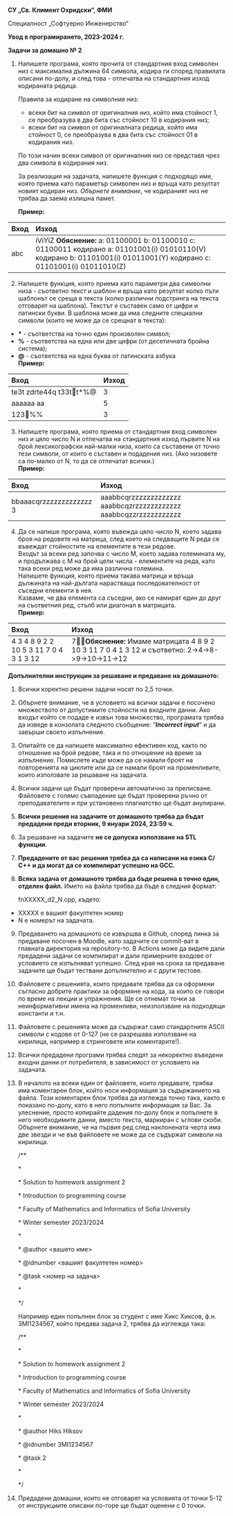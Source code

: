 **СУ „Св. Климент Охридски“, ФМИ**

Специалност „Софтуерно Инженерство“

**Увод в програмирането, 2023-2024 г.**

**Задачи за домашно № 2**

1. Напишете програма, която прочита от стандартния вход символен низ с максимална дължина 64 символа, кодира ги според правилата описани по-долу, и след това \- отпечатва на стандартния изход кодираната редица.

   Правила за кодиране на символния низ:

   * всеки бит на символ от оригиналния низ, който има стойност 1, се преобразува в два бита със стойност 10 в кодирания низ;  
   * всеки бит на символ от оригиналната редица, който има стойност 0, се преобразува в два бита със стойност 01 в кодирания низ.

   По този начин всеки символ от оригиналния низ се представя чрез два символа в кодирания низ.

   За реализация на задачата, напишете функция с подходящо име, която приема като параметър символен низ и връща като резултат новият кодиран низ. *Обърнете внимание*, че кодираният низ не трябва да заема излишна памет.

   **Пример:** 

| Вход  | Изход  |
| :---- | :---- |
| abc | iViYiZ **Обяснение:** a: 01100001 b: 01100010 c: 01100011 кодирано a: 01101001(i) 01010110(V) кодирано b: 01101001(i) 01011001(Y) кодирано c: 01101001(i) 01011010(Z) |

     
     

2. Напишете функция, която приема като параметри два символни низа \- съответно текст и шаблон и връща като резултат колко пъти шаблонът се среща в текста (колко различни подстринга на текста отговарят на шаблона). Текстът е съставен само от цифри и латински букви. В шаблона може да има следните специални символи (които не може да се срещнат в текста):  
* **\*** \- съответства на точно един произволен символ;  
* **%** \- съответства на една или две цифри (от десетичната бройна система);  
* **@** \- съответства на една буква от латинската азбука  
  **Пример:** 

| Вход  | Изход  |
| :---- | :---- |
| te3t zdrte44q t33tt\*%@ | 3 |
| aaaaaa aa | 5 |
| 123%% | 3 |

3. Напишете програма, която приема от стандартния вход символен низ и цяло число N и отпечатва на стандартния изход първите N на брой лексикографски най-малки низа, които са съставени от точно тези символи, от които е съставен и подадения низ. (Ако низовете са по-малко от N, то да се отпечатат всички.)  
   **Пример:**

| Вход  | Изход  |
| :---- | :---- |
| bbaaacqrzzzzzzzzzzzzz 3 | aaabbcqrzzzzzzzzzzzzz aaabbcqzrzzzzzzzzzzzz aaabbcqzzrzzzzzzzzzzz |

   

4. Да се напише програма, която въвежда цяло число N, което задава броя на редовете на матрица, след което на следващите N реда се въвеждат стойностите на елементите в тези редове.   
   Входът за всеки ред започва с число M, което задава големината му, и продължава с M на брой цели числа \- елементите на реда, като така всеки ред може да има различна големина.  
   Напишете функция, която приема такава матрица и връща дължината на най-дългата нарастваща последователност от съседни елементи в нея.  
   Казваме, че два елемента са съседни, ако се намират един до друг на съответния ред, стълб или диагонал в матрицата.  
   **Пример:**

| Вход  | Изход  |
| :---- | :---- |
| 4 3 4 8 9 2 2 10  5 3 11 7 0 4 3 1 3 12 | 7**Обяснение:**  Имаме матрицата 4 8 9 2 10 3 11 7 0 4 1 3 12 и съответно: 2-\>4-\>8-\>9-\>10-\>11-\>12 |

**Допълнителни инструкции за решаване и предаване на домашното:**

1. Всички коректно решени задачи носят по 2,5 точки.  
2. Обърнете внимание, че в условието на всички задачи е посочено множеството от допустимите стойности на входните данни. Ако входът който се подаде е извън това множество, програмата трябва да изведе в конзолата следното съобщение: “***Incorrect input***” и да завърши своето изпълнение.  
3. Опитайте се да напишете максимално ефективен код, както по отношение на брой редове, така и по отношение на време за изпълнение. Помислете къде може да се намали броят на повторенията на циклите или да се намали броят на променливите, които използвате за решаване на задачата.  
4. Всички задачи ще бъдат проверени автоматично за преписване. Файловете с голямо съвпадение ще бъдат проверени ръчно от преподавателите и при установено плагиатство ще бъдат анулирани.  
5. **Всички решения на задачите от домашното трябва да бъдат предадени преди вторник, 9 януари 2024, 23:59 ч.**  
6. За решаване на задачите **не се допуска използване на STL функции**.  
7. **Предадените от вас решения трябва да са написани на езика С/С++ и да могат да се компилират успешно на GCC.**  
8. **Всяка задача от домашното трябва да бъде решена в точно един, отделен файл.** Името на файла трябва да бъде в следния формат:

   fnXXXXX\_d2\_N.cpp, където:

* XXXXX е вашият факултетен номер  
* N е номерът на задачата.  
9. Предаването на домашното се извършва в Github, според линка за предаване посочен в Moodle, като задачите се commit-ват в главната директория на repository-то. В Actions може да видите дали предадени задачи се компилират и дали примерните входове от условието се изпълняват успешно. След края на срока за предаване задачите ще бъдат тествани допълнително и с други тестове.   
10. Файловете с решенията, които предавате трябва да са оформени съгласно добрите практики за оформяне на кода, за които се говори по време на лекции и упражнения. Ще се отнемат точки за неинформативни имена на променливи, неизползване на подходящи константи и т.н.  
11. Файловете с решенията може да съдържат само стандартните ASCII символи с кодове от 0-127 (не се разрешава използване на кирилица, например в стринговете или коментарите\!).  
12. Всички предадени програми трябва следят за некоректно въведени входни данни от потребителя, в зависимост от условието на задачата.  
13. В началото на всеки един от файловете, които предавате, трябва има коментарен блок, който носи информация за съдържанието на файла. Този коментарен блок трябва да изглежда точно така, както е показано по-долу, като в него попълните информация за Вас. За улеснение, просто копирайте дадения по-долу блок и попълнете в него необходимите данни, вместо текста, маркиран с ъглови скоби. Обърнете внимание, че на първия ред след наклонената черта има две звезди и че във файловете не може да се съдържат символи на кирилица.

    /\*\*

    \*  

    \* Solution to homework assignment 2

    \* Introduction to programming course

    \* Faculty of Mathematics and Informatics of Sofia University

    \* Winter semester 2023/2024

    \*

    \* @author \<вашето име\>

    \* @idnumber \<вашият факултетен номер\>

    \* @task \<номер на задача\>

    \* 

    \*/

    

    Например един попълнен блок за студент с име Хикс Хиксов, ф.н. 3MI1234567, който предава задача 2, трябва да изглежда така:

    /\*\*

    \*  

    \* Solution to homework assignment 2

    \* Introduction to programming course

    \* Faculty of Mathematics and Informatics of Sofia University

    \* Winter semester 2023/2024

    \*

    \* @author Hiks Hiksov

    \* @idnumber 3MI1234567

    \* @task 2

    \*

    \*/

14. Предадени домашни, които не отговарят на условията от точки 5-12 от инструкциите описани по-горе ще бъдат оценени с 0 точки.
